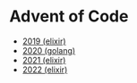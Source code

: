 # Advent of Code

- [2019 (elixir)](2019)
- [2020 (golang)](2020)
- [2021 (elixir)](2021)
- [2022 (elixir)](2022)

